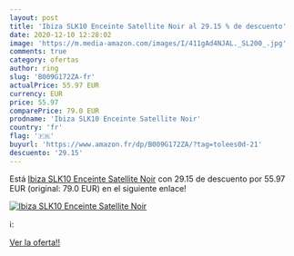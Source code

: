 ```yaml
---
layout: post
title: 'Ibiza SLK10 Enceinte Satellite Noir al 29.15 % de descuento'
date: 2020-12-10 12:28:02
image: 'https://m.media-amazon.com/images/I/411gAd4NJAL._SL200_.jpg'
comments: true
category: ofertas
author: ring
slug: 'B009G172ZA-fr'
actualPrice: 55.97 EUR
currency: EUR
price: 55.97
comparePrice: 79.0 EUR
prodname: 'Ibiza SLK10 Enceinte Satellite Noir'
country: 'fr'
flag: '🇫🇷'
buyurl: 'https://www.amazon.fr/dp/B009G172ZA/?tag=tolees0d-21'
descuento: '29.15'
---
```


Está [Ibiza SLK10 Enceinte Satellite Noir](https://www.amazon.fr/dp/B009G172ZA/?tag=tolees0d-21) con 29.15 de descuento por 55.97 EUR (original: 79.0 EUR) en el siguiente enlace!

[![Ibiza SLK10 Enceinte Satellite Noir](https://m.media-amazon.com/images/I/411gAd4NJAL._SL200_.jpg)](https://www.amazon.fr/dp/B009G172ZA/?tag=tolees0d-21)

ℹ️:


[Ver la oferta!!](https://www.amazon.fr/dp/B009G172ZA/?tag=tolees0d-21)
